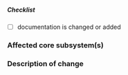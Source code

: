 <!--
Thank you for your pull request. Please provide a description above and review
the requirements below.

Bug fixes and new features should include tests and possibly benchmarks.

Contributors guide: ./CONTRIBUTING.md
-->

<!-- _Please make sure to review and check all of these items:_ -->


##### Checklist
<!-- Remove items that do not apply. For completed items, change [ ] to [x]. -->

- [ ] documentation is changed or added

<!-- _NOTE: these things are not required to open a PR and can be done afterwards / while the PR is open._ -->

### Affected core subsystem(s)
<!-- Please provide affected core subsystem(s). -->

### Description of change
<!-- Please provide a description of the change here. -->
